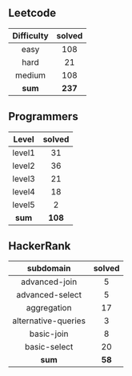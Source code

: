 ## Leetcode
|    Difficulty    | solved |
| :-------------: | :----: |
|easy|108|
|hard|21|
|medium|108|
| **sum** | **237**|

## Programmers
|    Level    | solved |
| :-------------: | :----: |
|level1|31|
|level2|36|
|level3|21|
|level4|18|
|level5|2|
| **sum** | **108**|

## HackerRank
|    subdomain    | solved |
| :-------------: | :----: |
|advanced-join|5|
|advanced-select|5|
|aggregation|17|
|alternative-queries|3|
|basic-join|8|
|basic-select|20|
| **sum** | **58**|

